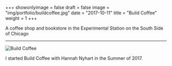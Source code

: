 +++
showonlyimage = false
draft = false
image = "img/portfolio/buildcoffee.jpg"
date = "2017-10-11"
title = "Build Coffee"
weight = 1
+++

A coffee shop and bookstore in the Experimental Station on the South Side of Chicago

<!--more-->

***

![Build Coffee](/img/portfolio/buildcoffee.jpg)

I started Build Coffee with Hannah Nyhart in the Summer of 2017. 